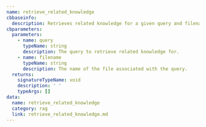 ```yaml
---
name: retrieve_related_knowledge
cbbaseinfo:
  description: Retrieves related knowledge for a given query and filename.
cbparameters:
  parameters:
    - name: query
      typeName: string
      description: The query to retrieve related knowledge for.
    - name: filename
      typeName: string
      description: The name of the file associated with the query.
  returns:
    signatureTypeName: void
    description: ' '
    typeArgs: []
data:
  name: retrieve_related_knowledge
  category: rag
  link: retrieve_related_knowledge.md
---
```

<CBBaseInfo/> 
 <CBParameters/>